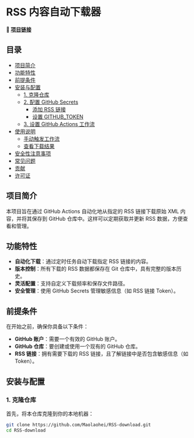 # RSS 内容自动下载器

**🔗 [项目链接](https://github.com/Maolaohei/RSS-download)**

## 目录

- [项目简介](#项目简介)
- [功能特性](#功能特性)
- [前提条件](#前提条件)
- [安装与配置](#安装与配置)
  - [1. 克隆仓库](#1-克隆仓库)
  - [2. 配置 GitHub Secrets](#2-配置-github-secrets)
    - [添加 RSS 链接](#添加-rss-链接)
    - [设置 GITHUB_TOKEN](#设置-github_token)
  - [3. 设置 GitHub Actions 工作流](#3-设置-github-actions-工作流)
- [使用说明](#使用说明)
  - [手动触发工作流](#手动触发工作流)
  - [查看下载结果](#查看下载结果)
- [安全性注意事项](#安全性注意事项)
- [常见问题](#常见问题)
- [贡献](#贡献)
- [许可证](#许可证)

## 项目简介

本项目旨在通过 GitHub Actions 自动化地从指定的 RSS 链接下载原始 XML 内容，并将其保存到 GitHub 仓库中。这样可以定期获取并更新 RSS 数据，方便查看和管理。

## 功能特性

- **自动化下载**：通过定时任务自动下载指定 RSS 链接的内容。
- **版本控制**：所有下载的 RSS 数据都保存在 Git 仓库中，具有完整的版本历史。
- **灵活配置**：支持自定义下载频率和保存文件路径。
- **安全管理**：使用 GitHub Secrets 管理敏感信息（如 RSS 链接 Token）。

## 前提条件

在开始之前，确保你具备以下条件：

- **GitHub 账户**：需要一个有效的 GitHub 账户。
- **GitHub 仓库**：要创建或使用一个现有的 GitHub 仓库。
- **RSS 链接**：拥有需要下载的 RSS 链接，且了解链接中是否包含敏感信息（如 Token）。

## 安装与配置

### 1. 克隆仓库

首先，将本仓库克隆到你的本地机器：

```bash
git clone https://github.com/Maolaohei/RSS-download.git
cd RSS-download

